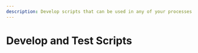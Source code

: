```yaml
---
description: Develop scripts that can be used in any of your processes.
---
```


# Develop and Test Scripts

